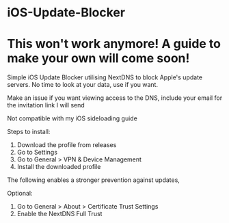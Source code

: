 # iOS-Update-Blocker
# This won't work anymore! A guide to make your own will come soon!
Simple iOS Update Blocker utilising NextDNS to block Apple's update servers. No time to look at your data, use if you want.

Make an issue if you want viewing access to the DNS, include your email for the invitation link I will send

Not compatible with my iOS sideloading guide

Steps to install:
1. Download the profile from releases
2. Go to Settings
3. Go to General > VPN & Device Management
4. Install the downloaded profile

The following enables a stronger prevention against updates,

Optional:
1. Go to General > About > Certificate Trust Settings
2. Enable the NextDNS Full Trust
